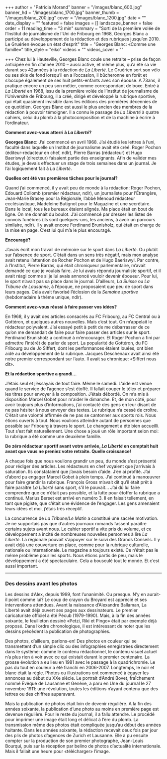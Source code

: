 +++
author = "Patricia Morand"
banner = "/images/blanc_600.jpg"
banner_hd = "/images/blanc_1700.jpg"
banner_thumb = "/images/blanc_200.jpg"
cover = "/images/blanc_1200.jpg"
date = ""
date_display = ""
featured = false
images = []
landscape_banner = false
order = 11
reading_time = "3 min"
summary = "Sorti de la première volée de l’Institut de journalisme de l’Uni de Fribourg en 1968, Georges Blanc a participé au développement de la rédaction et des rubriques jusqu’en 2010. Le Gruérien évoque un état d’esprit"
title = "Georges Blanc: «Comme  une  famille»"
title_style = "eiko"
videos = ""
videos_cover = ""

+++
Chez lui à Hauteville, Georges Blanc coule une retraite – prise de façon anticipée en fin d’année 2010 – aussi active, et même plus, qu’a été sa vie durant ses 42années à la rédaction de _La Liberté_. Le Gruérien sort son vélo ou ses skis de fond lorsqu’il en a l’occasion, il bûcheronne en forêt et s’occupe également de ses huit petits-enfants avec son épouse. A 73ans, il pratique encore un peu son métier, comme correspondant de boxe. Entré à _La Liberté_ en 1968, issu de la première volée de l’Institut de journalisme de l’Université de Fribourg, il a créé, dirigé et développé la rubrique sportive, qui était quasiment invisible dans les éditions des premières décennies de ce quotidien. Georges Blanc est aussi le plus ancien des membres de la rédaction à pouvoir témoigner. Il a connu le passage de _La Liberté_ à quatre cahiers, celui du plomb à la photocomposition et de la machine à écrire à l’ordinateur.

**Comment avez-vous atterri à _La Liberté_?**

**Georges Blanc**: J’ai commencé en avril 1968. J’ai étudié les lettres à l’uni, faculté dans laquelle un Institut de journalisme avait été créé. Roger Pochon (éditeur-rédacteur en chef, ndlr), Pierre Barras (rédacteur) et Hugo Baeriswyl (directeur) faisaient partie des enseignants. Afin de valider mes études, je devais effectuer un stage de trois semaines dans un journal. Je l’ai logiquement fait à _La Liberté_.

**Quelles ont été vos premières tâches pour le journal?**

Quand j’ai commencé, il y avait peu de monde à la rédaction: Roger Pochon, Edouard Collomb (premier rédacteur, ndlr), un journaliste pour l’Etrangère, Jean-Marie Brasey pour la Régionale, l’abbé Menoud rédacteur ecclésiastique, Madeleine Butignot pour le Magazine et une secrétaire. Dans le local, tous les bureaux étaient alignés. Ma place était en bout de ligne. On me donnait du boulot. J’ai commencé par dresser les listes de convois funèbres (ils sont quelques-uns, les anciens, à avoir un parcours similaire, ndlr). Il y avait encore Ferdinand Brunisholz, qui était en charge de la mise en page. C’est lui qui m’a le plus encouragé.

**Encouragé?**

J’avais écrit mon travail de mémoire sur le sport dans _La Liberté_. Ou plutôt sur l’absence de sport. C’était dans un sens très négatif, mais mon analyse avait retenu l’attention de Rocher Pochon et de Hugo Baeriswyl. Par contre, à l’Institut, Pierre Barras, qui était chroniqueur parlementaire, m’avait demandé ce que je voulais faire. Je lui avais répondu journaliste sportif, et il avait réagi comme si je lui avais annoncé vouloir devenir éboueur. Pour lui, le sport n’avait pas sa place dans le journal. D’ailleurs, _La Suisse_ ou _La Tribune de Lausanne_, à l’époque, ne proposaient que peu de sport dans leurs pages. Cela avait favorisé l’éclosion de la _Semaine sportive_ (hebdomadaire à thème unique, ndlr).

**Comment avez-vous réussi à faire passer vos idées?**

En 1968, il y avait des articles consacrés au FC Fribourg, au FC Central ou à Gottéron, et quelques autres nouvelles. Mais c’est tout. On m’appelait le rédacteur polyvalent. J’ai essayé petit à petit de me débarrasser de ce qu’on me demandait de faire pour faire passer des articles sur le sport. Ferdinand Brunisholz a continué à m’encourager. Et Roger Pochon a fini par admettre l’intérêt de parler de sport. La popularité de Gottéron, du FC Fribourg ou de Jo Siffert, dont les performances étaient louées, ont bien aidé au développement de la rubrique. Jacques Deschenaux avait ainsi été notre premier correspondant sur l’auto. Il avait sa chronique: «Siffert nous dit».

**Et la rédaction sportive a grandi…**

J’étais seul et j’essayais de tout faire. Même le samedi. L’aide est venue quand le service de l’agence s’est étoffé. Il fallait couper le télex et préparer les titres pour envoyer à la composition. J’étais débordé. On m’a mis à disposition Marcel Gobet pour m’aider le dimanche. Et, de mon côté, pour avoir toujours plus d’informations, j’ai contacté des gens en leur disant de ne pas hésiter à nous envoyer des textes. Le rubrique n’a cessé de croître. C’était une volonté affirmée de ne pas se cantonner aux sports rois. Nous étions ouverts à tout. Nous voulions atteindre autant de personnes que possible sur Fribourg à travers le sport. Le changement a été bien accueilli. Tout s’est fait naturellement. Une chose a joué un rôle important selon moi: la rubrique a été comme une deuxième famille.

**De zéro rédacteur sportif avant votre arrivée, _La Liberté_ en comptait huit avant que vous ne preniez votre retraite. Quelle croissance!**

A chaque fois que nous voulions grandir un peu, du monde s’est présenté pour rédiger des articles. Les rédacteurs en chef voyaient que j’arrivais à saturation. Ils constataient que j’avais besoin d’aide. J’en ai profité. J’ai d’abord pu engager Marcel Gobet à plein temps. J’ai continué à manœuvrer pour faire grandir la rubrique. François Gross m’avait dit qu’il était prêt à faire paraître _La Liberté_ sans sport, s’il le pouvait… J’ai dû lui faire comprendre que ce n’était pas possible, et la lutte pour étoffer la rubrique a continué. Marius Berset est arrivé en numéro 3. Il en faisait tellement, en tant que pigiste, que c’était une évidence de l’engager. Les gens amenaient leurs idées et moi, j’étais très réceptif.

La concurrence de _La Tribune/Le Matin_ a constitué une sacrée motivation. Je ne supportais pas que d’autres journaux romands fassent paraître certains sujets avant nous. Le cahier sportif a vite pris du volume, et ce développement a incité de nombreuses nouvelles personnes à lire _La Liberté_. La régionale pouvait s’appuyer sur le suivi des Grands Conseils. Il y avait déjà une couverture en place, comme pour la rubrique culturelle, nationale ou internationale. Le magazine a toujours existé. Ce n’était pas le même problème pour les sports. Nous étions partis de peu, mais le développement a été spectaculaire. Cela a bousculé tout le monde. Et c’est aussi important.

***

### Des dessins avant les photos

Les dessins d’Alex, depuis 1999, font l’unanimité. Ou presque. N’y en aurait-il point comme lui? Le coup de crayon du Broyard est apprécié et ses interventions attendues. Avant la naissance d’Alexandre Ballaman, La Liberté avait déjà ouvert ses pages aux dessinateurs. Le premier caricaturiste officiel a été Pécub (1979-1990). Mais, à la fin des années soixante, le feuilleton dessiné «Petzi, Riki et Pingo» était par exemple déjà proposé. Dans l’ordre chronologique, il est intéressant de noter que les dessins précèdent la publication de photographies.

Des photos, d’ailleurs, parlons-en! Des photos en couleur qui se transmettent d’un simple clic ou des infographies enregistrées directement dans le système: comme le contenu rédactionnel, le contenu visuel actuel n’a plus rien à voir avec ce qui existait durant le premier centenaire. La grosse évolution a eu lieu en 1981 avec le passage à la quadrichromie. Le pas du tout en couleur a été franchi en 2006-2007. Longtemps, le noir et blanc était la règle. Photos ou illustrations ont commencé à égayer les annonces au début du XXe siècle. Le portrait d’André Bovet, fraîchement nommé Evêque de Lausanne et Genève, a paru en Une du journal le 27 novembre 1911: une révolution, toutes les éditions n’ayant contenu que des lettres ou des chiffres auparavant.

Mais la publication de photos était loin de devenir régulière. A la fin des années soixante, la publication d’une photo au moins en première page est devenue régulière. Pour le reste du journal, il a fallu attendre. Le procédé pour imprimer une image était long et délicat à l’ère du plomb. La transmission même des photos était compliquée jusqu’au début des années huitante. Dans les années soixante, la rédaction recevait deux fois par jour des plis de photos d’agences de Zurich et Lausanne. Elle a pu ensuite compter sur la production de son premier photographe, Jean-Louis Bourqui, puis sur la réception par belino de photos d’actualité internationale. Mais il fallait une heure pour «télécharger» l’image.